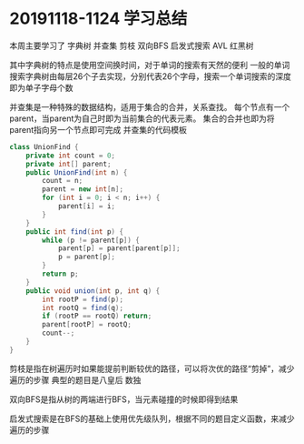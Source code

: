 # 20191118-1124 学习总结

本周主要学习了 字典树 并查集 剪枝 双向BFS 启发式搜索 AVL 红黑树

其中字典树的特点是使用空间换时间，对于单词的搜索有天然的便利
一般的单词搜索字典树由每层26个子去实现，分别代表26个字母，搜索一个单词搜索的深度即为单子字母个数

并查集是一种特殊的数据结构，适用于集合的合并，关系查找。
每个节点有一个parent，当parent为自己时即为当前集合的代表元素。
集合的合并也即为将parent指向另一个节点即可完成
并查集的代码模板
```java
class UnionFind { 
	private int count = 0; 
	private int[] parent; 
	public UnionFind(int n) { 
		count = n; 
		parent = new int[n]; 
		for (int i = 0; i < n; i++) { 
			parent[i] = i;
		}
	} 
	public int find(int p) { 
		while (p != parent[p]) { 
			parent[p] = parent[parent[p]]; 
			p = parent[p]; 
		}
		return p; 
	}
	public void union(int p, int q) { 
		int rootP = find(p); 
		int rootQ = find(q); 
		if (rootP == rootQ) return; 
		parent[rootP] = rootQ; 
		count--;
	}
}
```

剪枝是指在树遍历时如果能提前判断较优的路径，可以将次优的路径“剪掉”，减少遍历的步骤
典型的题目是八皇后 数独

双向BFS是指从树的两端进行BFS，当元素碰撞的时候即得到结果

启发式搜索是在BFS的基础上使用优先级队列，根据不同的题目定义函数，来减少遍历的步骤

